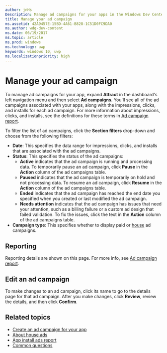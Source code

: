 ```yaml
---
author: jnHs
Description: Manage ad campaigns for your apps in the Windows Dev Center dashboard.
title: Manage your ad campaign
ms.assetid: 42A9457E-15BD-4A61-B828-1C51D0FC9DA0
ms.author: wdg-dev-content
ms.date: 06/19/2017
ms.topic: article
ms.prod: windows
ms.technology: uwp
keywords: windows 10, uwp
ms.localizationpriority: high
---
```


# Manage your ad campaign


To manage ad campaigns for your app, expand **Attract** in the dashboard's left navigation menu and then select **Ad campaigns**. You'll see all of the ad campaigns associated with your apps, along with the impressions, clicks, and installs for each ad campaign. For more information about impressions, clicks, and installs, see the definitions for these terms in [Ad campaign report](promote-your-app-report.md).

To filter the list of ad campaigns, click the **Section filters** drop-down and choose from the following filters:

-   **Date**: This specifies the data range for impressions, clicks, and installs that are associated with the ad campaigns.
-   **Status**: This specifies the status of the ad campaigns:
    -   **Active** indicates that the ad campaign is running and processing data. To temporarily pause an ad campaign, click **Pause** in the **Action** column of the ad campaigns table.
    -   **Paused** indicates that the ad campaign is temporarily on hold and not processing data. To resume an ad campaign, click **Resume** in the **Action** column of the ad campaigns table.
    -   **Ended** indicates that the ad campaign has reached the end date you specified when you created or last modified the ad campaign.
    -   **Needs attention** indicates that the ad campaign has issues that need your attention, such as a billing failure or a custom ad design that failed validation. To fix the issues, click the text in the **Action** column of the ad campaigns table.
-   **Campaign type**: This specifies whether to display paid or [house](about-house-ads.md) ad campaigns.

## Reporting


Reporting details are shown on this page. For more info, see [Ad campaign report](promote-your-app-report.md).


## Edit an ad campaign

To make changes to an ad campaign, click its name to go to the details page for that ad campaign. After you make changes, click **Review**, review the details, and then click **Confirm**.


## Related topics


* [Create an ad campaign for your app](create-an-ad-campaign-for-your-app.md)
* [About house ads](about-house-ads.md)
* [App install ads report](app-install-ads-reports.md)
* [Common questions](common-questions.md)
 

 




